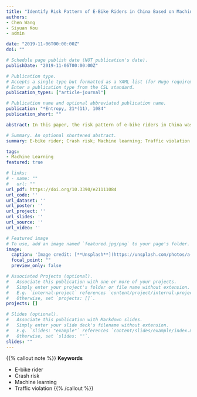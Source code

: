 ```yaml
---
title: "Identify Risk Pattern of E-Bike Riders in China Based on Machine Learning Framework"
authors:
- Chen Wang
- Siyuan Kou
- admin

date: "2019-11-06T00:00:00Z"
doi: ""

# Schedule page publish date (NOT publication's date).
publishDate: "2019-11-06T00:00:00Z"

# Publication type.
# Accepts a single type but formatted as a YAML list (for Hugo requirements).
# Enter a publication type from the CSL standard.
publication_types: ["article-journal"]

# Publication name and optional abbreviated publication name.
publication: "*Entropy, 21*(11), 1084"
publication_short: ""

abstract: In this paper, the risk pattern of e-bike riders in China was examined, based on tree-structured machine learning techniques. Three-year crash/violation data were acquired from the Kunshan traffic police department, China. Firstly, high-risk (HR) electric bicycle (e-bike) riders were defined as those with at-fault crash involvement, while others (i.e., non-at-fault or without crash involvement) were considered as non-high-risk (NHR) riders, based on quasi-induced exposure theory. Then, for e-bike riders, their demographics and previous violation-related features were developed based on the crash/violation records. After that, a systematic machine learning (ML) framework was proposed so as to capture the complex risk patterns of those e-bike riders. An ensemble sampling method was selected to deal with the imbalanced datasets. Four tree-structured machine learning methods were compared, and a gradient boost decision tree (GBDT) appeared to be the best. The feature importance and partial dependence were further examined. Interesting findings include the following (1) tree-structured ML models are able to capture complex risk patterns and interpret them properly; (2) spatial-temporal violation features were found as important indicators of high-risk e-bike riders; and (3) violation behavior features appeared to be more effective than violation punishment-related features, in terms of identifying high-risk e-bike riders. In general, the proposed ML framework is able to identify the complex crash risk pattern of e-bike riders. This paper provides useful insights for policy-makers and traffic practitioners regarding e-bike safety improvement in China.

# Summary. An optional shortened abstract.
summary: E-bike rider; Crash risk; Machine learning; Traffic violation

tags:
- Machine Learning
featured: true

# links:
# - name: ""
#   url: ""
url_pdf: https://doi.org/10.3390/e21111084
url_code: ''
url_dataset: ''
url_poster: ''
url_project: ''
url_slides: ''
url_source: ''
url_video: ''

# Featured image
# To use, add an image named `featured.jpg/png` to your page's folder. 
image:
  caption: 'Image credit: [**Unsplash**](https://unsplash.com/photos/a-person-riding-a-scooter-on-a-city-street-xUPZE-ndmh4)'
  focal_point: ""
  preview_only: false

# Associated Projects (optional).
#   Associate this publication with one or more of your projects.
#   Simply enter your project's folder or file name without extension.
#   E.g. `internal-project` references `content/project/internal-project/index.md`.
#   Otherwise, set `projects: []`.
projects: []

# Slides (optional).
#   Associate this publication with Markdown slides.
#   Simply enter your slide deck's filename without extension.
#   E.g. `slides: "example"` references `content/slides/example/index.md`.
#   Otherwise, set `slides: ""`.
slides: ""
---
```


{{% callout note %}}
**Keywords**
- E-bike rider
- Crash risk
- Machine learning
- Traffic violation
{{% /callout %}}
